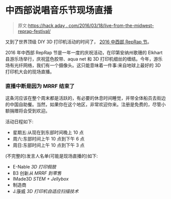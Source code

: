 # 中西部说唱音乐节现场直播

> 原文:[https://hack aday . com/2016/03/18/live-from-the-midwest-reprap-festival/](https://hackaday.com/2016/03/18/live-from-the-midwest-reprap-festival/)

又到了世界顶级 DIY 3D 打印机活动的时间了， [2016 中西部 RepRap 节](http://midwestreprapfest.org/)。

2016 年中西部 RepRap 节是一年一度的庆祝活动，在印第安纳州歌珊的 Elkhart 县游乐场举行，庆祝蓝色胶带、aqua net 和 3D 打印机细丝的缠结。今年，游乐场有光纤网络，我们有一个摄像头。这只能意味着一件事:来自地球上最好的 3D 打印机大会的现场直播。

### 直播中断是因为 MRRF 结束了

这条河应该在整个周末都是活跃的，有必要的休息时间睡觉，并带全体船员去街边的中国自助餐。当然，如果你在这个地区，非常欢迎你来。注册是免费的，尽管小额捐赠将会受到欢迎。

活动日程如下:

*   星期五:从现在到东部时间晚上 10 点
*   周六:东部时间上午 10 点到下午 6 点
*   周日:东部时间上午 10 点到下午 3 点

(不完整的)发言人名单(可能是现场直播的)如下:

*   E-Nable *3D 打印假肢*
*   B3 创新*从 MRRF 到零售*
*   IMade3D *STEM + Jellybox*
*   制造商
*   J.康威 *3D 打印机自适应扫描技术*